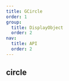 ```yaml
---
title: GCircle
order: 1
group:
  title: DisplayObject
  order: 2
nav:
  title: API
  order: 2
---
```


## circle

<code src="./demos/circle.tsx" compact defaultShowCode></code>
